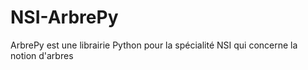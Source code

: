 # NSI-ArbrePy
ArbrePy est une librairie Python pour la spécialité NSI qui concerne la notion d'arbres
